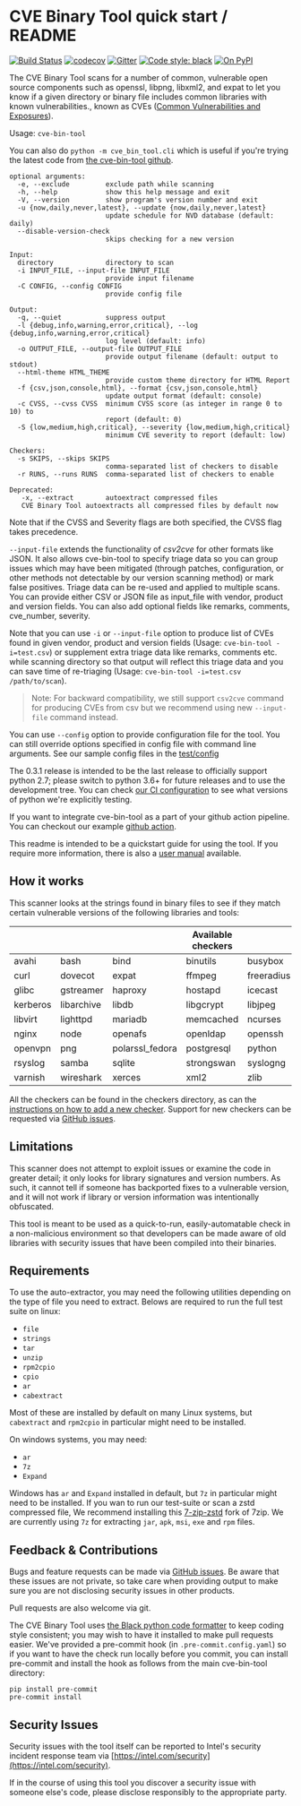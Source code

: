 # CVE Binary Tool quick start / README

[![Build Status](https://github.com/intel/cve-bin-tool/workflows/cve-bin-tool/badge.svg?branch=master&event=push)](https://github.com/intel/cve-bin-tool/actions)
[![codecov](https://codecov.io/gh/intel/cve-bin-tool/branch/master/graph/badge.svg)](https://codecov.io/gh/intel/cve-bin-tool)
[![Gitter](https://badges.gitter.im/cve-bin-tool/community.svg)](https://gitter.im/cve-bin-tool/community?utm_source=badge&utm_medium=badge&utm_campaign=pr-badge)
[![Code style: black](https://img.shields.io/badge/code%20style-black-000000.svg)](https://github.com/python/black)
[![On PyPI](https://img.shields.io/pypi/v/cve-bin-tool)](https://pypi.org/project/cve-bin-tool/)

The CVE Binary Tool scans for a number of common, vulnerable open source 
components such as openssl, libpng, libxml2, and expat to let you know 
if a given directory or binary file includes common libraries with 
known vulnerabilities., known as CVEs ([Common Vulnerabilities and Exposures](https://en.wikipedia.org/wiki/Common_Vulnerabilities_and_Exposures#:~:text=Common%20Vulnerabilities%20and%20Exposures%20(CVE)%20is%20a%20dictionary%20of%20common,publicly%20known%20information%20security%20vulnerabilities.)).

Usage:
`cve-bin-tool  `

You can also do `python -m cve_bin_tool.cli` 
which is useful if you're trying the latest code from 
[the cve-bin-tool github](https://github.com/intel/cve-bin-tool).


    optional arguments:
      -e, --exclude         exclude path while scanning
      -h, --help            show this help message and exit
      -V, --version         show program's version number and exit
      -u {now,daily,never,latest}, --update {now,daily,never,latest}
                            update schedule for NVD database (default: daily)
      --disable-version-check
                            skips checking for a new version
      
    Input:
      directory             directory to scan
      -i INPUT_FILE, --input-file INPUT_FILE
                            provide input filename
      -C CONFIG, --config CONFIG
                            provide config file

    Output:
      -q, --quiet           suppress output
      -l {debug,info,warning,error,critical}, --log {debug,info,warning,error,critical}
                            log level (default: info)
      -o OUTPUT_FILE, --output-file OUTPUT_FILE
                            provide output filename (default: output to stdout)
      --html-theme HTML_THEME
                            provide custom theme directory for HTML Report
      -f {csv,json,console,html}, --format {csv,json,console,html}
                            update output format (default: console)
      -c CVSS, --cvss CVSS  minimum CVSS score (as integer in range 0 to 10) to
                            report (default: 0)
      -S {low,medium,high,critical}, --severity {low,medium,high,critical}
                            minimum CVE severity to report (default: low)

    Checkers:
      -s SKIPS, --skips SKIPS
                            comma-separated list of checkers to disable
      -r RUNS, --runs RUNS  comma-separated list of checkers to enable

    Deprecated:
       -x, --extract        autoextract compressed files
       CVE Binary Tool autoextracts all compressed files by default now


Note that if the CVSS and Severity flags are both specified, the CVSS flag takes precedence.

`--input-file` extends the functionality of *csv2cve* for other formats like JSON.  It also allows cve-bin-tool to specify triage data so you can group issues which may have been mitigated (through patches, configuration, or other methods not detectable by our version scanning method) or mark false positives.  Triage data can be re-used and applied to multiple scans.  You can provide either CSV or JSON file as input_file with vendor, product and version fields. You can also add optional fields like remarks, comments, cve_number, severity.

Note that you can use `-i` or `--input-file` option to produce list of CVEs found in given vendor, product and version fields (Usage: `cve-bin-tool -i=test.csv`) or supplement extra triage data like remarks, comments etc. while scanning directory so that output will reflect this triage data and you can save time of re-triaging (Usage: `cve-bin-tool -i=test.csv /path/to/scan`).

> Note: For backward compatibility, we still support `csv2cve` command for producing CVEs from csv but we recommend using new `--input-file` command instead.

You can use `--config` option to provide configuration file for the tool. You can still override options specified in config file with command line arguments. See our sample config files in the 
[test/config](https://github.com/intel/cve-bin-tool/blob/master/test/config/)

The 0.3.1 release is intended to be the last release to officially support
python 2.7; please switch to python 3.6+ for future releases and to use the
development tree. You can check [our CI configuration](https://github.com/intel/cve-bin-tool/blob/master/.github/workflows/pythonapp.yml) to see what versions of python we're explicitly testing.

If you want to integrate cve-bin-tool as a part of your github action pipeline. 
You can checkout our example [github action](https://github.com/intel/cve-bin-tool/blob/master/doc/how_to_guides/cve_scanner_gh_action.yml). 

This readme is intended to be a quickstart guide for using the tool.  If you
require more information, there is also a [user manual](https://github.com/intel/cve-bin-tool/blob/master/doc/MANUAL.md) available.

## How it works

This scanner looks at the strings found in binary files to see if they
match certain vulnerable versions of the following libraries and tools:

|          |           |                | Available checkers |            |            |         |
| -------- | --------- | ---------------| ------------------ | ---------- | ---------- | ------- |
| avahi    | bash      | bind           | binutils           | busybox    | bzip2      | cups    |
| curl     | dovecot   | expat          | ffmpeg             | freeradius | gimp       | gnutls  |
| glibc    | gstreamer | haproxy        | hostapd            | icecast    | icu        | irssi   |
| kerberos | libarchive| libdb          | libgcrypt          | libjpeg    | libnss     | libtiff |
| libvirt  | lighttpd  | mariadb        | memcached          | ncurses    | nessus     | netpbm  |   
| nginx    | node      | openafs        | openldap           | openssh    | openssl    | openswan|
| openvpn  | png       | polarssl_fedora| postgresql         | python     | qt         | radare2 |
| rsyslog  | samba     | sqlite         | strongswan         | syslogng   | systemd    | tcpdump | 
| varnish  | wireshark | xerces         | xml2               | zlib       |            |         |

All the checkers can be found in the checkers directory, as can the
[instructions on how to add a new checker](cve_bin_tool/checkers/README.md).
Support for new checkers can be requested via
[GitHub issues](https://github.com/intel/cve-bin-tool/issues).

## Limitations

This scanner does not attempt to exploit issues or examine the code in greater
detail; it only looks for library signatures and version numbers.  As such, it
cannot tell if someone has backported fixes to a vulnerable version, and it
will not work if library or version information was intentionally obfuscated.

This tool is meant to be used as a quick-to-run, easily-automatable check in a
non-malicious environment so that developers can be made aware of old libraries
with security issues that have been compiled into their binaries.

## Requirements

To use the auto-extractor, you may need the following utilities depending on the
type of file you need to extract. Belows are required to run the full
test suite on linux:

-   `file`
-   `strings`
-   `tar`
-   `unzip`
-   `rpm2cpio`
-   `cpio`
-   `ar`
-   `cabextract`

Most of these are installed by default on many Linux systems, but `cabextract` and
`rpm2cpio` in particular might need to be installed.

On windows systems, you may need:

-   `ar`
-   `7z`
-   `Expand`

Windows has `ar` and `Expand` installed in default, but `7z` in particular might need to be installed.
If you wan to run our test-suite or scan a zstd compressed file, We recommend installing this [7-zip-zstd](https://github.com/mcmilk/7-Zip-zstd)
fork of 7zip. We are currently using `7z` for extracting `jar`, `apk`, `msi`, `exe` and `rpm` files.

## Feedback & Contributions

Bugs and feature requests can be made via [GitHub
issues](https://github.com/intel/cve-bin-tool).  Be aware that these issues are
not private, so take care when providing output to make sure you are not
disclosing security issues in other products.

Pull requests are also welcome via git.

The CVE Binary Tool uses [the Black python code
formatter](https://github.com/python/black) to keep coding style consistent;
you may wish to have it installed to make pull requests easier.  We've provided a pre-commit hook (in `.pre-commit.config.yaml`) so if you want to have the check run locally before you commit, you can install pre-commit and install the hook as follows from the main cve-bin-tool directory:

    pip install pre-commit
    pre-commit install

## Security Issues

Security issues with the tool itself can be reported to Intel's security
incident response team via
[https://intel.com/security](https://intel.com/security).

If in the course of using this tool you discover a security issue with someone
else's code, please disclose responsibly to the appropriate party.
